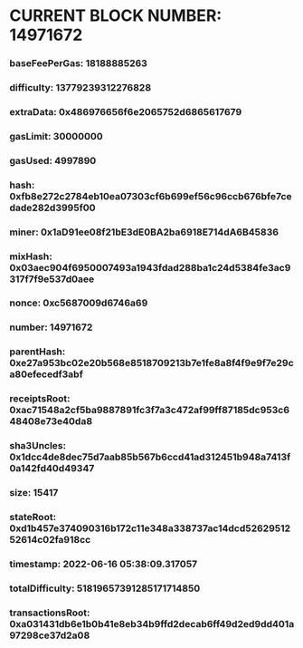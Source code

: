 # CURRENT BLOCK NUMBER: 14971672

### baseFeePerGas: 18188885263
### difficulty: 13779239312276828
### extraData: 0x486976656f6e2065752d6865617679
### gasLimit: 30000000
### gasUsed: 4997890
### hash: 0xfb8e272c2784eb10ea07303cf6b699ef56c96ccb676bfe7cedade282d3995f00
### miner: 0x1aD91ee08f21bE3dE0BA2ba6918E714dA6B45836
### mixHash: 0x03aec904f6950007493a1943fdad288ba1c24d5384fe3ac9317f7f9e537d0aee
### nonce: 0xc5687009d6746a69
### number: 14971672
### parentHash: 0xe27a953bc02e20b568e8518709213b7e1fe8a8f4f9e9f7e29ca80efecedf3abf
### receiptsRoot: 0xac71548a2cf5ba9887891fc3f7a3c472af99ff87185dc953c648408e73e40da8
### sha3Uncles: 0x1dcc4de8dec75d7aab85b567b6ccd41ad312451b948a7413f0a142fd40d49347
### size: 15417
### stateRoot: 0xd1b457e374090316b172c11e348a338737ac14dcd5262951252614c02fa918cc
### timestamp: 2022-06-16 05:38:09.317057
### totalDifficulty: 51819657391285171714850
### transactionsRoot: 0xa031431db6e1b0b41e8eb34b9ffd2decab6ff49d2ed9dd401a97298ce37d2a08

